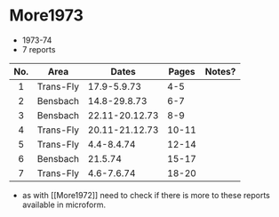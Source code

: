 # More1973

- 1973-74
- 7 reports

| No. | Area      | Dates          | Pages | Notes? |
| :-: | --------- | -------------- | ----- | ------ |
|  1  | Trans-Fly | 17.9-5.9.73    | 4-5   |        |
|  2  | Bensbach  | 14.8-29.8.73   | 6-7   |        |
|  3  | Bensbach  | 22.11-20.12.73 | 8-9   |        |
|  4  | Trans-Fly | 20.11-21.12.73 | 10-11 |        |
|  5  | Trans-Fly | 4.4-8.4.74     | 12-14 |        |
|  6  | Bensbach  | 21.5.74        | 15-17 |        |
|  7  | Trans-Fly | 4.6-7.6.74     | 18-20 |        |

- as with [[More1972]] need to check if there is more to these reports available in microform. 